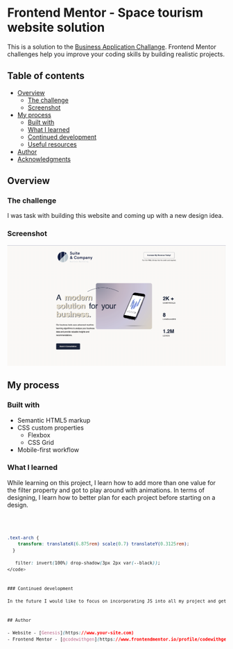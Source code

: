 # Frontend Mentor - Space tourism website solution

This is a solution to the [Business Application Challange](https://www.frontendmentor.io/challenges/suite-landing-page-tj_eaU-Ra3). Frontend Mentor challenges help you improve your coding skills by building realistic projects. 

## Table of contents

- [Overview](#overview)
  - [The challenge](#the-challenge)
  - [Screenshot](#screenshot)
- [My process](#my-process)
  - [Built with](#built-with)
  - [What I learned](#what-i-learned)
  - [Continued development](#continued-development)
  - [Useful resources](#useful-resources)
- [Author](#author)
- [Acknowledgments](#acknowledgments)


## Overview

### The challenge

I was task with building this website and coming up with a new design idea.

### Screenshot

![](./screenshot.png)


## My process

### Built with

- Semantic HTML5 markup
- CSS custom properties
  - Flexbox
  - CSS Grid
- Mobile-first workflow


### What I learned

While learning on this project, I learn how to add more than one value for the filter property and got to play around with animations. In terms of designing, I learn how to better plan for each project before starting on a design.


<code>

```` CSS
.text-arch {
    transform: translateX(6.875rem) scale(0.7) translateY(0.3125rem);
  }

   filter: invert(100%) drop-shadow(3px 2px var(--black));
</code>


### Continued development

In the future I would like to focus on incorporating JS into all my project and get more familiar and comfortable with it. I am starting the Odin and will continue to work on projects that are more JavaScript focus. I want to improve my project planning skills by taking the time to understand what is that I am creating before starting a project. That would allow me to have a more consistent feel in all of my project moving forward.


## Author

- Website - [Genesis](https://www.your-site.com)
- Frontend Mentor - [@codewithgen](https://www.frontendmentor.io/profile/codewithgen)

